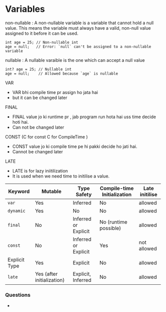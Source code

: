 # Variables

non-nullable
 : A non-nullable variable is a variable that cannot hold a null value. This means the variable must always have a valid, non-null value assigned to it before it can be used.
 ```
 int age = 25; // Non-nullable int
age = null;   // Error: `null` can't be assigned to a non-nullable variable
 ```

 nullable
  : A nullable varaible is the one which can accept a null value
```
int? age = 25; // Nullable int
age = null;    // Allowed because `age` is nullable
```


VAR
- VAR bhi compile time pr assign ho jata hai
- but it can be changed later

FINAL
- FINAL value jo ki runtime pr , jab program run hota hai uss time decide hoti hai.
- Can not be changed later

CONST (C for const C for CompileTime )
- CONST value jo ki compile time pe hi pakki decide ho jati hai.
- Cannot be changed later

LATE
- LATE is for lazy iniitilization
- It is used when we need time to initilise a value.


| Keyword       | Mutable | Type Safety         | Compile-time Initialization  | Late initilise |
|---------------|---------|---------------------|------------------------------| -----|
| `var`         | Yes     | Inferred            | No                           | allowed |
| `dynamic`     | Yes     | No                  | No                           | allowed |
| `final`       | No      | Inferred or Explicit| No (runtime possible)         | allowed |
| `const`       | No      | Inferred or Explicit| Yes                          | not allowed |
| Explicit Type | Yes     | Explicit            | No                           | allowed |
| `late`        | Yes (after initialization) | Explicit, Inferred | No         | allowed |


### Questions
-